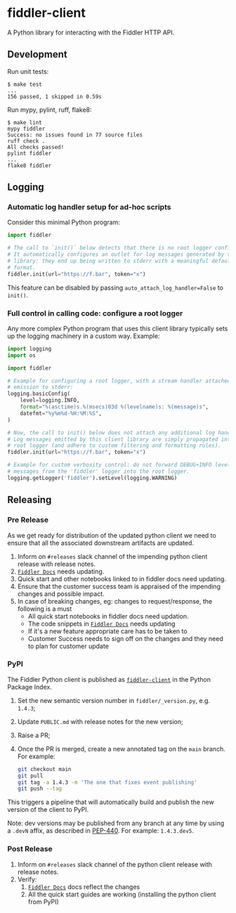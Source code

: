 # fiddler-client

A Python library for interacting with the Fiddler HTTP API.

## Development

Run unit tests:

```
$ make test
...
156 passed, 1 skipped in 0.59s
```


Run mypy, pylint, ruff, flake8:

```
$ make lint
mypy fiddler
Success: no issues found in 77 source files
ruff check .
All checks passed!
pylint fiddler
...
flake8 fiddler
```


## Logging

### Automatic log handler setup for ad-hoc scripts

Consider this minimal Python program:

```python
import fiddler

# The call to `init()` below detects that there is no root logger configured.
# It automatically configures an outlet for log messages generated by this
# library: they end up being written to stderr with a meaningful default log
# format.
fiddler.init(url="https://f.bar", token="x")
```

This feature can be disabled by passing `auto_attach_log_handler=False` to `init()`.

### Full control in calling code: configure a root logger

Any more complex Python program that uses this client library typically sets up the logging machinery in a custom way. Example:

```python
import logging
import os

import fiddler

# Example for configuring a root logger, with a stream handler attached for
# emission to stderr:
logging.basicConfig(
    level=logging.INFO,
    format="%(asctime)s.%(msecs)03d %(levelname)s: %(message)s",
    datefmt="%y%m%d-%H:%M:%S",
)

# Now, the call to init() below does not attach any additional log handlers.
# Log messages emitted by this client library are simply propagated into the
# root logger (and adhere to custom filtering and formatting rules).
fiddler.init(url="https://f.bar", token="x")

# Example for custom verbosity control: do not forward DEBUG+INFO level
# messages from the 'fiddler' logger into the root logger.
logging.getLogger('fiddler').setLevel(logging.WARNING)
```

## Releasing

### Pre Release

As we get ready for distribution of the updated python client we need to ensure that all the associated downstream artifacts are updated.

1. Inform on `#releases` slack channel of the impending python client release with release notes.
1. [`Fiddler Docs`](https://docs.fiddler.ai/docs) needs updating.
2. Quick start and other notebooks linked to in fiddler docs need updating.
3. Ensure that the customer success team is appraised of the impending changes and possible impact.
4. In case of breaking changes, eg: changes to request/response, the following is a must
   - All quick start notebooks in fiddler docs need updation.
   - The code snippets in [`Fiddler Docs`](https://docs.fiddler.ai/docs) needs updating
   - If it's a new feature appropriate care has to be taken to
   - Customer Success needs to sign off on the changes and they need to plan for customer update

### PyPI

The Fiddler Python client is published as
[`fiddler-client`](https://pypi.org/project/fiddler-client/) in the Python
Package Index.

1. Set the new semantic version number in `fiddler/_version.py`, e.g. `1.4.3`;
2. Update `PUBLIC.md` with release notes for the new version;
3. Raise a PR;
4. Once the PR is merged, create a new annotated tag on the `main` branch. For
   example:

   ```bash
   git checkout main
   git pull
   git tag -a 1.4.3 -m 'The one that fixes event publishing'
   git push --tag
   ```

This triggers a pipeline that will automatically build and publish the new
version of the client to PyPI.

Note: dev versions may be published from any branch at any time by using a
`.devN` affix, as described in [PEP-440](https://peps.python.org/pep-0440/). For
example: `1.4.3.dev5`.

### Post Release

1. Inform on `#releases` slack channel of the python client release with release notes.
1. Verify:
   1. [`Fiddler Docs`](https://docs.fiddler.ai/docs) docs reflect the changes
   1. All the quick start guides are working (installing the python client from PyPI)


